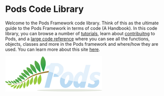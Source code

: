 <script>{
    "title": "Pods Code Library"
    }
</script>

# Pods Code Library

Welcome to the Pods Framework code library. Think of this as the ultimate guide to the Pods Framework in terms of code (A Handbook). In this code library, you can browse a number of [tutorials](http://code.pods.io/tutorial_type/beginner/), learn about [contribuitng](http://code.pods.io/contributing/) to Pods, and a [large code reference](http://code.pods.io/functions/) where you can see all the functions, objects, classes and more in the Pods framework and where/how they are used. You can learn more about this site [here](http://code.pods.io/about/).

![Pods](/resources/test/pods-logo-hoz-rgb.png)
